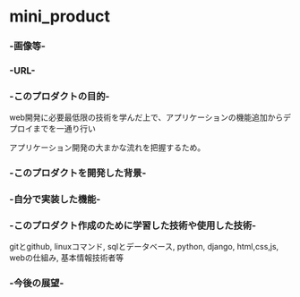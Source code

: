 # mini_product

### -画像等-

### -URL-

### -このプロダクトの目的-
web開発に必要最低限の技術を学んだ上で、アプリケーションの機能追加からデプロイまでを一通り行い

アプリケーション開発の大まかな流れを把握するため。


### -このプロダクトを開発した背景-

### -自分で実装した機能-

### -このプロダクト作成のために学習した技術や使用した技術-
gitとgithub, linuxコマンド, sqlとデータベース, python, django, html,css,js, webの仕組み, 基本情報技術者等

### -今後の展望-
